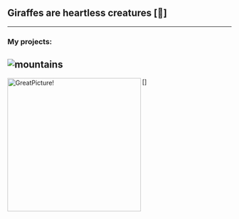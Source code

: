 ## Giraffes are heartless creatures [:giraffe:]
---
### My projects:

![mountains](https://pbs.twimg.com/media/EXLKoxzXkAAOS0W.jpg "Картинка")
---

[<img align="left" width="300px" alt="GreatPicture!" src="https://www.codewars.com/users/Ivan-Corporation/badges/large"/>]
